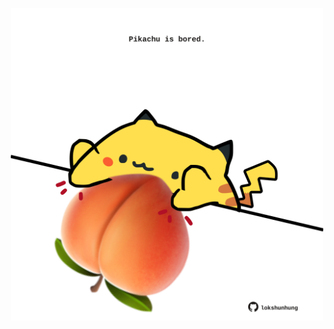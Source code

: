 <!-- built at 26/05/2025, 00:01:31 UTC -->
<p align="center">
  <img width="500" height="500" src="./ReadmeImage.svg">
</p>
